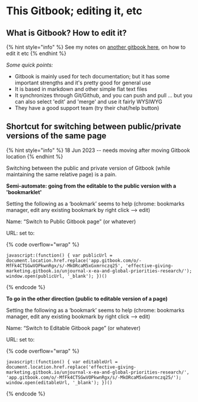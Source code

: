 # This Gitbook; editing it, etc

## What is Gitbook? How to edit it?

{% hint style="info" %}
See my notes on [another gitbook here](https://effective-giving-marketing.gitbook.io/untitled/appendix/how-this-gitbook-works), on how to edit it etc
{% endhint %}

_Some quick points:_

* Gitbook is mainly used for tech documentation; but it has some important strengths and it's pretty good for general use
* It is based in markdown and other simple flat text files
* It synchronizes through Git/Github, and you can push and pull ... but you can also select 'edit' and 'merge' and use it fairly WYSIWYG
* They have a good support team (try their chat/help button)

## Shortcut for switching between public/private versions of the same page

{% hint style="info" %}
18 Jun 2023 -- needs moving after moving Gitbook location
{% endhint %}

Switching between the public and private version of Gitbook (while maintaining the same relative page) is a pain.

**Semi-automate: going from the editable to the public version with a 'bookmarklet'**

Setting the following as a ‘bookmark’ seems to help (chrome: bookmarks manager, edit any existing bookmark by right click --> edit)

Name: “Switch to Public Gitbook page” (or whatever)

URL: set to:

{% code overflow="wrap" %}
```
javascript:(function() { var publicUrl = document.location.href.replace('app.gitbook.com/o/-MfFk4CTSGwVOPkwnRgx/s/-MkORcaM5xGxmrnczq25', 'effective-giving-marketing.gitbook.io/unjournal-x-ea-and-global-priorities-research/'); window.open(publicUrl, '_blank'); })()
```
{% endcode %}

**To go in the other direction (public to editable version of a page)**

Setting the following as a ‘bookmark’ seems to help (chrome: bookmarks manager, edit any existing bookmark by right click --> edit)

Name: “Switch to Editable Gitbook page” (or whatever)

URL: set to:



{% code overflow="wrap" %}
```
javascript:(function() { var editableUrl = document.location.href.replace('effective-giving-marketing.gitbook.io/unjournal-x-ea-and-global-priorities-research/', 'app.gitbook.com/o/-MfFk4CTSGwVOPkwnRgx/s/-MkORcaM5xGxmrnczq25/'); window.open(editableUrl, '_blank'); })()
```
{% endcode %}
